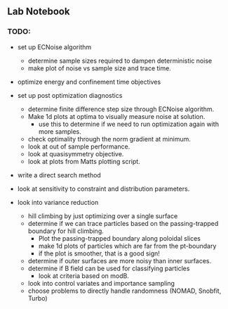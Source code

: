 
## Lab Notebook

### TODO:
- set up ECNoise algorithm
  - determine sample sizes required to dampen deterministic noise
  - make plot of noise vs sample size and trace time.
- optimize energy and confinement time objectives
- set up post optimization diagnostics
  - determine finite difference step size through ECNoise algorithm.
  - Make 1d plots at optima to visually measure noise at solution.
    - use this to determine if we need to run optimization again with more samples.
  - check optimality through the norm gradient at minimum.
  - look at out of sample performance.
  - look at quasisymmetry objective.
  - look at plots from Matts plotting script.
- write a direct search method
- look at sensitivity to constraint and distribution parameters.

- look into variance reduction
  - hill climbing by just optimizing over a single surface
  - determine if we can trace particles based on the passing-trapped boundary for hill climbing. 
    - Plot the passing-trapped boundary along poloidal slices
    - make 1d plots of particles which are far from the pt-boundary
    - if the plot is smoother, that is a good sign!
  - determine if outer surfaces are more noisy than inner surfaces.
  - determine if B field can be used for classifying particles
    - look at criteria based on modB.
  - look into control variates and importance sampling
  - choose problems to directly handle randomness (NOMAD, Snobfit, Turbo)

